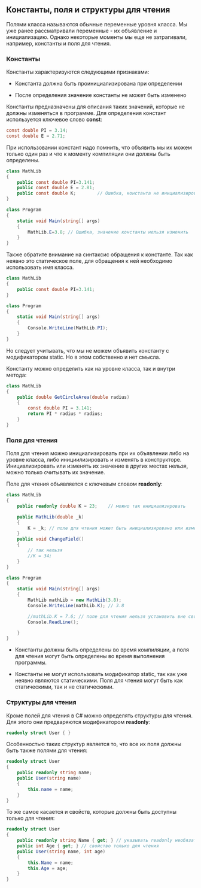 ## Константы, поля и структуры для чтения

Полями класса называются обычные переменные уровня класса. Мы уже ранее рассматривали переменные - их объявление и инициализацию. Однако 
некоторые моменты мы еще не затрагивали, например, константы и поля для чтения.

### Константы

Константы характеризуются следующими признаками:

- Константа должна быть проинициализирована при определении

- После определения значение константы не может быть изменено

Константы предназначены для описания таких значений, которые не должны изменяться в программе. Для определения констант используется 
ключевое слово **const**:

```cs
const double PI = 3.14;
const double E = 2.71;
```

При использовании констант надо помнить, что объявить мы их можем только один раз и что к моменту компиляции они должны быть определены.

```cs
class MathLib
{
    public const double PI=3.141;
    public const double E = 2.81;
    public const double K;        // Ошибка, константа не инициализирована
}

class Program
{
    static void Main(string[] args)
    {
        MathLib.E=3.8; // Ошибка, значение константы нельзя изменить
    }
}
```

Также обратите внимание на синтаксис обращения к константе. Так как неявно это статическое поле, для обращения к ней необходимо использовать 
имя класса.

```cs
class MathLib
{
    public const double PI=3.141;
}

class Program
{
    static void Main(string[] args)
    {
        Console.WriteLine(MathLib.PI);
    }
}
```

Но следует учитывать, что мы не можем объявить константу с модификатором static. Но в этом собственно и нет смысла.

Константу можно определить как на уровне класса, так и внутри метода:

```cs
class MathLib
{
    public double GetCircleArea(double radius)
    {
        const double PI = 3.141;
        return PI * radius * radius;
    }
}
```

### Поля для чтения

Поля для чтения можно инициализировать при их объявлении либо на уровне класса, либо инициилизировать и изменять в конструкторе. Инициализировать или изменять их значение в других местах нельзя, можно только считывать их значение.

Поле для чтения объявляется с ключевым словом **readonly**:

```cs
class MathLib
{
    public readonly double K = 23;    // можно так инициализировать

    public MathLib(double _k)
    {
        K = _k; // поле для чтения может быть инициализировано или изменено в конструкторе после компиляции
    }
    public void ChangeField()
    {
        // так нельзя
        //K = 34;
    }
}

class Program
{
    static void Main(string[] args)
    {
        MathLib mathLib = new MathLib(3.8);
        Console.WriteLine(mathLib.K); // 3.8

        //mathLib.K = 7.6; // поле для чтения нельзя установить вне своего класса
        Console.ReadLine();

    }
}
```

- Константы должны быть определены во время компиляции, а поля для чтения могут быть определены во время выполнения программы.

- Константы не могут использовать модификатор static, так как уже неявно являются статическими. Поля для чтения могут быть как статическими, так и не статическими.

### Структуры для чтения

Кроме полей для чтения в C# можно определять структуры для чтения. Для этого они предваряются модификатором **readonly**:

```cs
readonly struct User { }
```

Особенностью таких структур является то, что все их поля должны быть также полями для чтения:

```cs
readonly struct User
{
    public readonly string name;
    public User(string name)
    {
        this.name = name;
    }
}
```

То же самое касается и свойств, которые должны быть доступны только для чтения:

```cs
readonly struct User
{
    public readonly string Name { get; } // указывать readonly необязательно
    public int Age { get; } // свойство только для чтения
    public User(string name, int age)
    {
        this.Name = name;
        this.Age = age;
    }
}
```

